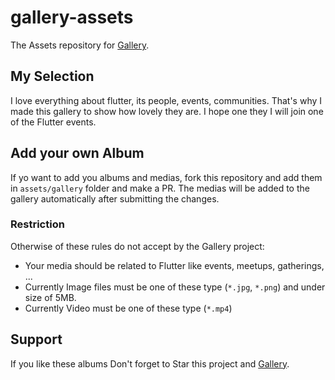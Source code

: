 # gallery-assets
The Assets repository for [Gallery](https://github.com/aliyazdi75/gallery).

## My Selection
I love everything about flutter, its people, events, communities. That's
why I made this gallery to show how lovely they are. I hope one they I
will join one of the Flutter events.

## Add your own Album
If yo want to add you albums and medias, fork this repository and add
them in `assets/gallery` folder and make a PR. The medias will be added
to the gallery automatically after submitting the changes.

### Restriction
Otherwise of these rules do not accept by the Gallery project:
- Your media should be related to Flutter like events, meetups,
  gatherings, ...
- Currently Image files must be one of these type (`*.jpg`, `*.png`) and
  under size of 5MB.
- Currently Video must be one of these type (`*.mp4`)

## Support
If you like these albums Don't forget to Star this project and [Gallery](https://github.com/aliyazdi75/gallery).
